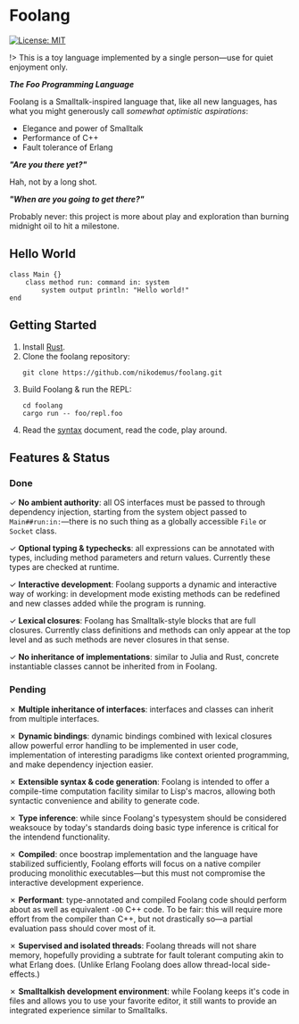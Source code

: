 # Foolang

 [![License: MIT](https://img.shields.io/badge/License-MIT-yellow.svg)](https://opensource.org/licenses/MIT)

!> This is a toy language implemented by a single person&mdash;use for quiet enjoyment only.

**_The Foo Programming Language_**

Foolang is a Smalltalk-inspired language that, like all new languages,
has what you might generously call _somewhat optimistic aspirations_:

- Elegance and power of Smalltalk
- Performance of C++
- Fault tolerance of Erlang

**_"Are you there yet?"_**

Hah, not by a long shot.

**_"When are you going to get there?"_**

Probably never: this project is more about play and exploration than burning
midnight oil to hit a milestone.

## Hello World

``` foolang
class Main {}
    class method run: command in: system
        system output println: "Hello world!"
end
```

## Getting Started

1. Install [Rust](https://www.rust-lang.org/tools/install).
2. Clone the foolang repository:
   ``` shell
   git clone https://github.com/nikodemus/foolang.git
   ```
3. Build Foolang & run the REPL:
   ``` shell
   cd foolang
   cargo run -- foo/repl.foo
   ```
4. Read the [syntax](syntax.md#foolang-syntax) document, read the code, play around.

## Features & Status

### Done

<span class="done">&check;</span>
**No ambient authority**: all OS interfaces must be passed to through dependency
injection, starting from the system object passed to `Main##run:in:`&mdash;there is
no such thing as a globally accessible `File` or `Socket` class.

<span class="done">&check;</span>
**Optional typing & typechecks**: all expressions can
be annotated with types, including method parameters and return values.
Currently these types are checked at runtime. 

<span class="done">&check;</span> **Interactive development**: Foolang supports
a dynamic and interactive way of working: in development mode existing methods
can be redefined and new classes added while the program is running.

<span class="done">&check;</span>
**Lexical closures**: Foolang has Smalltalk-style blocks that are full
closures. Currently class definitions and methods can only appear at the
top level and as such methods are never closures in that sense. 

<span class="done">&check;</span>
**No inheritance of implementations**: similar to Julia and Rust, concrete
instantiable classes cannot be inherited from in Foolang.

### Pending

<span class="todo">&cross;</span>
**Multiple inheritance of interfaces**: interfaces and classes can inherit
from multiple interfaces.

<span class="todo">&cross;</span>
**Dynamic bindings**: dynamic bindings combined with lexical closures
allow powerful error handling to be implemented in user code,
implementation of interesting paradigms like context oriented programming,
and make dependency injection easier.

<span class="todo">&cross;</span>
**Extensible syntax & code generation**: Foolang is intended to offer a
compile-time computation facility similar to Lisp's macros, allowing both
syntactic convenience and ability to generate code.

<span class="todo">&cross;</span>
**Type inference**: while since Foolang's typesystem should be considered
weaksouce by today's standards doing basic type inference is critical for
the intendend functionality.

<span class="todo">&cross;</span>
**Compiled**: once boostrap implementation and the language have stabilized
sufficiently, Foolang efforts will focus on a native compiler producing
monolithic executables&mdash;but this must not compromise the interactive
development experience.

<span class="todo">&cross;</span>
**Performant**: type-annotated and compiled Foolang code should perform about as well
as equivalent `-O0` C++ code. To be fair: this will require more effort from
the compiler than C++, but not drastically so&mdash;a partial evaluation pass
should cover most of it.

<span class="todo">&cross;</span>
**Supervised and isolated threads**: Foolang threads will not share memory,
hopefully providing a subtrate for fault tolerant computing akin to what Erlang
does. (Unlike Erlang Foolang does allow thread-local side-effects.)

<span class="todo">&cross;</span>
**Smalltalkish development environment**: while Foolang keeps it's code in files
and allows you to use your favorite editor, it still wants to provide an
integrated experience similar to Smalltalks.
